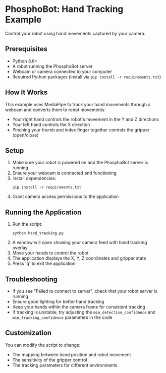 # PhosphoBot: Hand Tracking Example

Control your robot using hand movements captured by your camera.

## Prerequisites

- Python 3.6+
- A robot running the PhosphoBot server
- Webcam or camera connected to your computer
- Required Python packages (install via `pip install -r requirements.txt`)

## How It Works

This example uses MediaPipe to track your hand movements through a webcam and converts them to robot movements:

- Your right hand controls the robot's movement in the Y and Z directions
- Your left hand controls the X direction
- Pinching your thumb and index finger together controls the gripper (open/close)

## Setup

1. Make sure your robot is powered on and the PhosphoBot server is running
2. Ensure your webcam is connected and functioning
3. Install dependencies:
   ```
   pip install -r requirements.txt
   ```
4. Grant camera access permissions to the application

## Running the Application

1. Run the script:
   ```
   python hand_tracking.py
   ```
2. A window will open showing your camera feed with hand tracking overlay
3. Move your hands to control the robot
4. The application displays the X, Y, Z coordinates and gripper state
5. Press 'q' to exit the application

## Troubleshooting

- If you see "Failed to connect to server", check that your robot server is running
- Ensure good lighting for better hand tracking
- Keep your hands within the camera frame for consistent tracking
- If tracking is unstable, try adjusting the `min_detection_confidence` and `min_tracking_confidence` parameters in the code

## Customization

You can modify the script to change:

- The mapping between hand position and robot movement
- The sensitivity of the gripper control
- The tracking parameters for different environments
